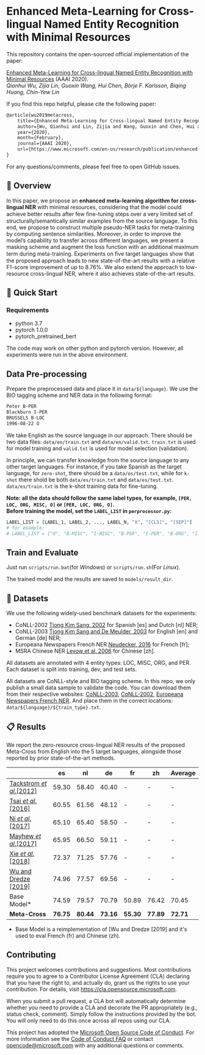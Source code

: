 # Enhanced Meta-Learning for Cross-lingual Named Entity Recognition with Minimal Resources

This repository contains the open-sourced official implementation of the paper:

[Enhanced Meta-Learning for Cross-lingual Named Entity Recognition with Minimal Resources](https://www.microsoft.com/en-us/research/publication/enhanced-meta-learning-for-cross-lingual-named-entity-recognition-with-minimal-resources/) (AAAI 2020).  
_Qianhui Wu, Zijia Lin, Guoxin Wang, Hui Chen, Börje F. Karlsson, Biqing Huang, Chin-Yew Lin_

If you find this repo helpful, please cite the following paper:

```tex
@article{wu2019metacross,
    title={Enhanced Meta-Learning for Cross-lingual Named Entity Recognition with Minimal Resources},
    author={Wu, Qianhui and Lin, Zijia and Wang, Guoxin and Chen, Hui and Karlsson, Börje and Huang, Biqing and Lin, Chin-Yew},
    year={2020},
    month={February},
    journal={AAAI 2020},
    url={https://www.microsoft.com/en-us/research/publication/enhanced-meta-learning-for-cross-lingual-named-entity-recognition-with-minimal-resources/},
}
```

For any questions/comments, please feel free to open GitHub issues.

## 🎥 Overview

In this paper, we propose an **enhanced meta-learning algorithm for cross-lingual NER** with minimal resources, considering that the model could achieve better results after
few ﬁne-tuning steps over a very limited set of structurally/semantically similar examples from the source language.
To this end, we propose to construct multiple pseudo-NER tasks for meta-training by computing sentence similarities.
Moreover, in order to improve the model’s capability to transfer across different languages, we present a masking scheme and augment the loss function with an additional maximum term during meta-training.
Experiments on ﬁve target languages show that the proposed approach leads to new state-of-the-art results with a relative F1-score improvement of up to 8.76%.
We also extend the approach to low-resource cross-lingual NER, where it also achieves state-of-the-art results.

## 🎯 Quick Start

### Requirements

- python 3.7
- pytorch 1.0.0
- pytorch_pretrained_bert

The code may work on other python and pytorch version. However, all experiments were run in the above environment.

## Data Pre-processing

Prepare the preprocessed data and place it in `data/${language}`.
We use the BIO tagging scheme and NER data in the following format:

```txt
Peter B-PER
Blackburn I-PER
BRUSSELS B-LOC
1996-08-22 O
```

We take English as the source language in our approach.
There should be two data files: `data/en/train.txt` and `data/en/valid.txt`.
`train.txt` is used for model training and `valid.txt` is used for model selection (validation).

In principle, we can transfer knowledge from the source language to any other target languages.
For instance, if you take Spanish as the target language, for `zero-shot`, there should be a `data/es/test.txt`, while for `k-shot` there shold be both `data/es/train.txt` and `data/es/test.txt`. `data/es/train.txt` is the k-shot training data for fine-tuning.

**Note: all the data should follow the same label types, for example, `[PER, LOC, ORG, MISC, O]` or `[PER, LOC, ORG, O]`.**  
**Before training the model, set the `LABEL_LIST` in `perprocessor.py`:**

```python
LABEL_LIST = [LABEL_1, LABEL_2, ..., LABEL_N, "X", "[CLS]", "[SEP]"]
# for example:
# LABEL_LIST = ["O", "B-MISC", "I-MISC", "B-PER", "I-PER", "B-ORG", "I-ORG", "B-LOC", "I-LOC", "X", "[CLS]", "[SEP]"]
```

## Train and Evaluate

Just run `scripts/run.bat`(for _Windows_) or `scripts/run.sh`(For _Linux_).

The trained model and the results are saved to `models/result_dir`.

## 🍯 Datasets

We use the following widely-used benchmark datasets for the experiments:

- CoNLL-2002 [Tjong Kim Sang, 2002](https://www.aclweb.org/anthology/W02-2024/) for Spanish [es] and Dutch [nl] NER;
- CoNLL-2003 [Tjong Kim Sang and De Meulder, 2003](https://www.aclweb.org/anthology/W03-0419/) for English [en] and German [de] NER;
- Europeana Newspapers French NER [Neudecker, 2016](https://www.aclweb.org/anthology/L16-1689/) for French [fr];
- MSRA Chinese NER [Levow et al. 2006](https://www.aclweb.org/anthology/W06-0115/) for Chinese [zh].

All datasets are annotated with 4 entity types: LOC, MISC, ORG, and PER. Each dataset is split into training, dev, and test sets.

All datasets are CoNLL-style and BIO tagging scheme. In this repo, we only publish a small data sample to validate the code.
You can download them from their respective websites: [CoNLL-2003](http://www.cnts.ua.ac.be/conll2003/ner.tgz), [CoNLL-2002](http://www.cnts.ua.ac.be/conll2002/ner.tgz), [Europeana Newspapers French NER](https://github.com/EuropeanaNewspapers/ner-corpora).
And place them in the correct locations: `data/${language}/${train_type}.txt`.

## 📋 Results

We report the zero-resource cross-lingual NER results of the proposed Meta-Cross from English into the 5 target languages, alongside those reported by prior state-of-the-art methods.

|                                                                          | es        | nl        | de        | fr        | zh        | Average   |
| ------------------------------------------------------------------------ | --------- | --------- | --------- | --------- | --------- | --------- |
| [Tackstrom _et_ _al_.[2012]](https://www.aclweb.org/anthology/N12-1052/) | 59.30     | 58.40     | 40.40     | -         | -         | -         |
| [Tsai _et_ _al_.[2016]](https://www.aclweb.org/anthology/K16-1022/)      | 60.55     | 61.56     | 48.12     | -         | -         | -         |
| [Ni _et_ _al_.[2017]](https://www.aclweb.org/anthology/P17-1135/)        | 65.10     | 65.40     | 58.50     | -         | -         | -         |
| [Mayhew _et_ _al_.[2017]](https://www.aclweb.org/anthology/D17-1269/)    | 65.95     | 66.50     | 59.11     | -         | -         | -         |
| [Xie _et_ _al_.[2018]](https://www.aclweb.org/anthology/D18-1034/)       | 72.37     | 71.25     | 57.76     | -         | -         | -         |
| [Wu and Dredze [2019]](https://www.aclweb.org/anthology/D19-1077/)       | 74.96     | 77.57     | 69.56     | -         | -         | -         |
| Base Model*                                                              | 74.59     | 79.57     | 70.79     | 50.89     | 76.42     | 70.45     |
| **Meta-Cross**                                                           | **76.75** | **80.44** | **73.16** | **55.30** | **77.89** | **72.71** |

* Base Model is a reimplementation of [Wu and Dredze [2019] and it's used to eval French (fr) and Chinese (zh).

## Contributing

This project welcomes contributions and suggestions. Most contributions require you to agree to a
Contributor License Agreement (CLA) declaring that you have the right to, and actually do, grant us
the rights to use your contribution. For details, visit https://cla.opensource.microsoft.com.

When you submit a pull request, a CLA bot will automatically determine whether you need to provide
a CLA and decorate the PR appropriately (e.g., status check, comment). Simply follow the instructions
provided by the bot. You will only need to do this once across all repos using our CLA.

This project has adopted the [Microsoft Open Source Code of Conduct](https://opensource.microsoft.com/codeofconduct/).
For more information see the [Code of Conduct FAQ](https://opensource.microsoft.com/codeofconduct/faq/) or
contact [opencode@microsoft.com](mailto:opencode@microsoft.com) with any additional questions or comments.
